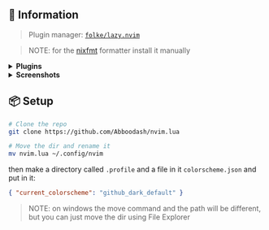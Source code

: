 ## 🍃 Information

> Plugin manager: [`folke/lazy.nvim`](https://github.com/folke/lazy.nvim)

> NOTE: for the [nixfmt](https://github.com/serokell/nixfmt) formatter install it manually

<details>
  <summary>
	<b>Plugins</b>
  </summary>
- [autoclose.nvim](https://github.com/m4xshen/autoclose.nvim)
- [barbar.nvim](https://github.com/romgrk/barbar.nvim)
- [barbecue.nvim](https://github.com/utilyre/barbecue.nvim)
- [nvim-cmp](https://github.com/hrsh7th/nvim-cmp)
- [nvim-colorizer.lua](https://github.com/norcalli/nvim-colorizer.lua)
- [Comment.nvim](https://github.com/numToStr/Comment.nvim)
- [dashboard-nvim](https://github.com/glepnir/dashboard-nvim)
- [dressing.nvim](https://github.com/stevearc/dressing.nvim)
- [gitsigns.nvim](https://github.com/lewis6991/gitsigns.nvim)
- [hop.nvim](https://github.com/phaazon/hop.nvim)
- [icon-picker.nvim](https://github.com/ziontee113/icon-picker.nvim)
- [indent-blankline.nvim](https://github.com/lukas-reineke/indent-blankline.nvim)
- `lsp`
    - [mason.nvim](https://github.com/williamboman/mason.nvim)
    - [mason-lspconfig.nvim](https://github.com/williamboman/mason-lspconfig.nvim)
    - [nvim-lspconfig](https://github.com/neovim/nvim-lspconfig)
- [lualine.nvim](https://github.com/nvim-lualine/lualine.nvim)
- [markdown-preview.nvim](https://github.com/iamcco/markdown-preview.nvim)
- [modes.nvim](https://github.com/mvllow/modes.nvim)
- [Navigator.nvim](https://github.com/numToStr/Navigator.nvim)
- [nvim-neoclip.lua](https://github.com/AckslD/nvim-neoclip.lua)
- [nightfox.nvim](https://github.com/EdenEast/nightfox.nvim)
- [null-ls.nvim](https://github.com/jose-elias-alvarez/null-ls.nvim)
- [package-info.nvim](https://github.com/vuki656/package-info.nvim)
- [presence.nvim](https://github.com/andweeb/presence.nvim)
- [telescope.nvim](https://github.com/nvim-telescope/telescope.nvim)
- [todo-comments.nvim](https://github.com/folke/todo-comments.nvim)
- [toggleterm.nvim](https://github.com/akinsho/toggleterm.nvim)
- [nvim-tree.lua](https://github.com/nvim-tree/nvim-tree.lua)
- [nvim-treesitter](https://github.com/nvim-treesitter/nvim-treesitter)
- [trouble.nvim](https://github.com/folke/trouble.nvim)
- [nvim-ufo](https://github.com/kevinhwang91/nvim-ufo)
- [which-key.nvim](https://github.com/folke/which-key.nvim)
- [wilder.nvim](https://github.com/gelguy/wilder.nvim)
</details>

<details>
<summary>
    <b>Screenshots</b>
</summary>
    <image src="/.images/dashboard.png" alt="dashboard screenshot"> 
    <image src="/.images/project.png" alt="project screenshot">
    <image src="/.images/wilder.png" alt="wilder screenshot">
    <image src="/.images/terminal.png" alt="terminal screenshot">
</details>

## 📦 Setup

```bash
# Clone the repo
git clone https://github.com/Abboodash/nvim.lua

# Move the dir and rename it
mv nvim.lua ~/.config/nvim
```

then make a directory called `.profile` and a file in it `colorscheme.json` and put in it:

```json
{ "current_colorscheme": "github_dark_default" }
```

> NOTE: on windows the move command and the path will be different, but you can just move the dir using File Explorer
